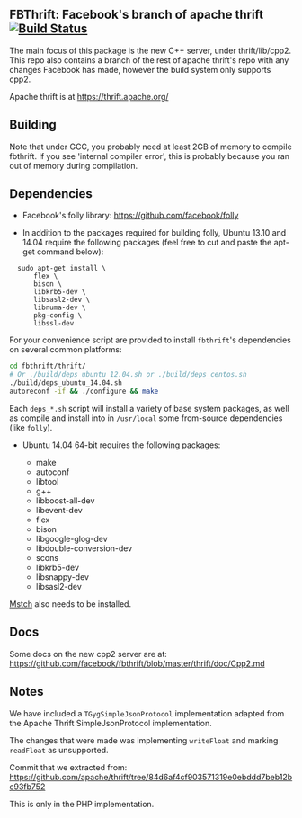 FBThrift: Facebook's branch of apache thrift [![Build Status](https://travis-ci.org/facebook/fbthrift.svg?branch=master)](https://travis-ci.org/facebook/fbthrift)
--------------------------------------------

The main focus of this package is the new C++ server, under thrift/lib/cpp2.  This repo also contains a branch of the rest of apache thrift's repo with any changes Facebook has made, however the build system only supports cpp2.

Apache thrift is at https://thrift.apache.org/

Building
--------

Note that under GCC, you probably need at least 2GB of memory to compile fbthrift.  If you see 'internal compiler error', this is probably because you ran out of memory during compilation.

Dependencies
------------

 - Facebook's folly library: https://github.com/facebook/folly

 - In addition to the packages required for building folly, Ubuntu 13.10 and
   14.04 require the following packages (feel free to cut and paste the apt-get
   command below):

```
  sudo apt-get install \
      flex \
      bison \
      libkrb5-dev \
      libsasl2-dev \
      libnuma-dev \
      pkg-config \
      libssl-dev
```

For your convenience script are provided to install `fbthrift`'s
dependencies on several common platforms:

```sh
cd fbthrift/thrift/
# Or ./build/deps_ubuntu_12.04.sh or ./build/deps_centos.sh
./build/deps_ubuntu_14.04.sh  
autoreconf -if && ./configure && make
```

Each `deps_*.sh` script will install a variety of base system packages, as
well as compile and install into in `/usr/local` some from-source
dependencies (like `folly`).

 - Ubuntu 14.04 64-bit requires the following packages:

    - make
    - autoconf
    - libtool
    - g++
    - libboost-all-dev
    - libevent-dev
    - flex
    - bison
    - libgoogle-glog-dev
    - libdouble-conversion-dev
    - scons
    - libkrb5-dev
    - libsnappy-dev
    - libsasl2-dev

[Mstch](https://github.com/no1msd/mstch) also needs to be installed.

Docs
----

Some docs on the new cpp2 server are at:
https://github.com/facebook/fbthrift/blob/master/thrift/doc/Cpp2.md


## Notes

We have included a `TGygSimpleJsonProtocol` implementation adapted from the Apache Thrift SimpleJsonProtocol implementation.

The changes that were made was implementing `writeFloat` and marking `readFloat` as unsupported.

Commit that we extracted from: https://github.com/apache/thrift/tree/84d6af4cf903571319e0ebddd7beb12bc93fb752

This is only in the PHP implementation.
